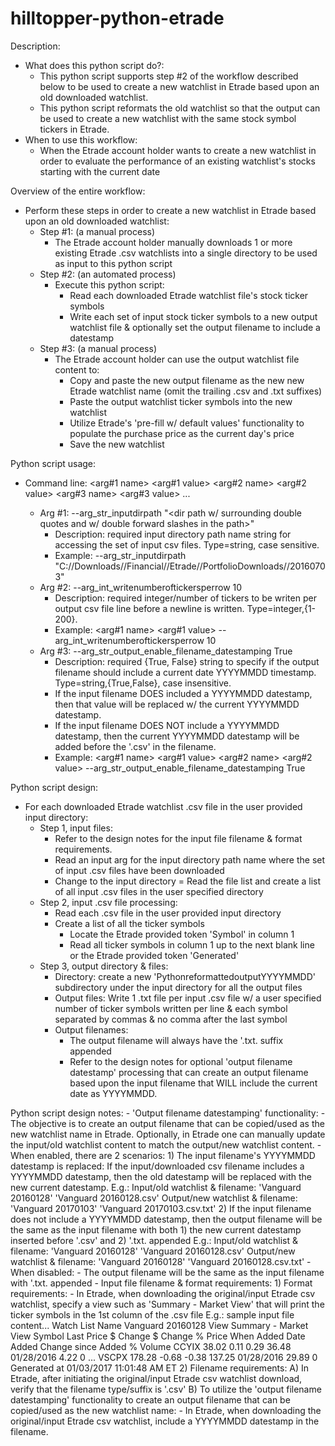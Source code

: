 # hilltopper-python-etrade

Description:
- What does this python script do?:
    - This python script supports step #2 of the workflow described below to be used to create a new watchlist in Etrade based upon an old downloaded watchlist.
    - This python script reformats the old watchlist so that the output can be used to create a new watchlist with the same stock symbol tickers in Etrade.
- When to use this workflow:
    - When the Etrade account holder wants to create a new watchlist in order to evaluate the performance of an existing watchlist's stocks starting with the current date

Overview of the entire workflow:
- Perform these steps in order to create a new watchlist in Etrade based upon an old downloaded watchlist:
    - Step #1: (a manual process)
        - The Etrade account holder manually downloads 1 or more existing Etrade .csv watchlists into a single directory to be used as input to this python script
    - Step #2: (an automated process)
        - Execute this python script:
            - Read each downloaded Etrade watchlist file's stock ticker symbols
            - Write each set of input stock ticker symbols to a new output watchlist file & optionally set the output filename to include a datestamp
    - Step #3: (a manual process)
        - The Etrade account holder can use the output watchlist file content to:
            - Copy and paste the new output filename as the new new Etrade watchlist name (omit the trailing .csv and .txt suffixes)
            - Paste the output watchlist ticker symbols into the new watchlist
            - Utilize Etrade's 'pre-fill w/ default values' functionality to populate the purchase price as the current day's price
            - Save the new watchlist

Python script usage:
- Command line: <this python scriptname> <arg#1 name> <arg#1 value> <arg#2 name> <arg#2 value> <arg#3 name> <arg#3 value> ...
    - Arg #1: --arg_str_inputdirpath "<dir path w/ surrounding double quotes and w/ double forward slashes in the path>"
        - Description: required input directory path name string for accessing the set of input csv files. Type=string, case sensitive.
        - Example:  <this python scriptname> --arg_str_inputdirpath  "C://Downloads//Financial//Etrade//PortfolioDownloads//20160703"
    - Arg #2: --arg_int_writenumberoftickersperrow 10
        - Description: required integer/number of tickers to be writen per output csv file line before a newline is written. Type=integer,{1-200}.
        - Example:  <this python scriptname> <arg#1 name> <arg#1 value> --arg_int_writenumberoftickersperrow 10
    - Arg #3: --arg_str_output_enable_filename_datestamping True
        - Description: required {True, False} string to specify if the output filename should include a current date YYYYMMDD timestamp. Type=string,{True,False}, case insensitive.
        - If the input filename DOES included a YYYYMMDD datestamp, then that value will be replaced w/ the current YYYYMMDD datestamp.
        - If the input filename DOES NOT include a YYYYMMDD datestamp, then the current YYYYMMDD datestamp will be added before the '.csv' in the filename.
        - Example:  <this python scriptname> <arg#1 name> <arg#1 value> <arg#2 name> <arg#2 value> --arg_str_output_enable_filename_datestamping True

Python script design:
- For each downloaded Etrade watchlist .csv file in the user provided input directory:
  - Step 1, input files:
    - Refer to the design notes for the input file filename & format requirements.
    - Read an input arg for the input directory path name where the set of input .csv files have been downloaded
    - Change to the input directory
    = Read the file list and create a list of all input .csv files in the user specified directory
  - Step 2, input .csv file processing:
    - Read each .csv file in the user provided input directory
    - Create a list of all the ticker symbols
      - Locate the Etrade provided token 'Symbol' in column 1
      - Read all ticker symbols in column 1 up to the next blank line or the Etrade provided token 'Generated'
  - Step 3, output directory & files:
    - Directory: create a new 'PythonreformattedoutputYYYYMMDD' subdirectory under the input directory for all the output files
    - Output files: Write 1 .txt file per input .csv file w/ a user specified number of ticker symbols written per line & each symbol separated by commas & no comma after the last symbol
    - Output filenames:
       - The output filename will always have the '.txt. suffix appended
       - Refer to the design notes for optional 'output filename datestamp' processing that can create an output filename based upon the input filename that WILL include the current date as YYYYMMDD.

Python script design notes:
    - 'Output filename datestamping' functionality:
        - The objective is to create an output filename that can be copied/used as the new watchlist name in Etrade.
            Optionally, in Etrade one can manually update the input/old watchlist content to match the output/new watchlist content.
        - When enabled, there are 2 scenarios:
            1) The input filename's YYYYMMDD datestamp is replaced:
            If the input/downloaded csv filename includes a YYYYMMDD datestamp, then the old datestamp will be replaced with the new current datestamp.
                E.g.:
                Input/old watchlist & filename:   'Vanguard 20160128' 'Vanguard 20160128.csv'
                Output/new watchlist & filename:  'Vanguard 20170103' 'Vanguard 20170103.csv.txt'
            2) If the input filename does not include a YYYYMMDD datestamp, then the output filename will be the same as the input filename with both 1) the new current datestamp inserted before '.csv' and 2) '.txt. appended
                E.g.:
                Input/old watchlist & filename:  'Vanguard 20160128' 'Vanguard 20160128.csv'
                Output/new watchlist & filename: 'Vanguard 20160128' 'Vanguard 20160128.csv.txt'
        - When disabled:
            - The output filename will be the same as the input filename with '.txt. appended
    - Input file filename & format requirements:
        1) Format requirements:
            - In Etrade, when downloading the original/input Etrade csv watchlist, specify a view such as 'Summary - Market View' that will print the ticker symbols in the 1st column of the .csv file
                E.g.: sample input file content...
                Watch List Name
                Vanguard 20160128
                View Summary - Market View
                Symbol    Last Price $    Change $    Change %    Price When Added    Date Added    Change since Added %    Volume
                CCYIX    38.02    0.11    0.29    36.48     01/28/2016    4.22    0
                ...
                VSCPX    178.28    -0.68    -0.38    137.25     01/28/2016    29.89    0
                Generated at 01/03/2017 11:01:48 AM ET
        2) Filename requirements:
            A) In Etrade, after initiating the original/input Etrade csv watchlist download, verify that the filename type/suffix is '.csv'
            B) To utilize the 'output filename datestamping' functionality to create an output filename that can be copied/used as the new watchlist name:
                - In Etrade, when downloading the original/input Etrade csv watchlist, include a YYYYMMDD datestamp in the filename.